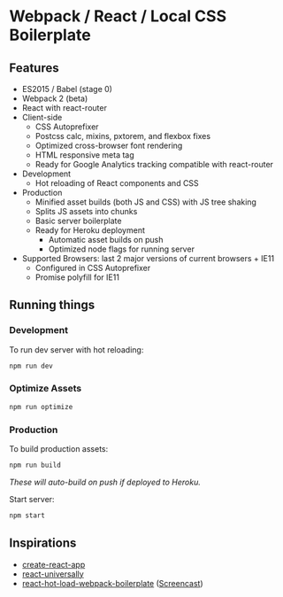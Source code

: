 # Webpack / React / Local CSS Boilerplate

## Features
- ES2015 / Babel (stage 0)
- Webpack 2 (beta)
- React with react-router
- Client-side
  - CSS Autoprefixer
  - Postcss calc, mixins, pxtorem, and flexbox fixes
  - Optimized cross-browser font rendering
  - HTML responsive meta tag
  - Ready for Google Analytics tracking compatible with react-router
- Development
  - Hot reloading of React components and CSS
- Production
  - Minified asset builds (both JS and CSS) with JS tree shaking
  - Splits JS assets into chunks
  - Basic server boilerplate
  - Ready for Heroku deployment
    - Automatic asset builds on push
    - Optimized node flags for running server
- Supported Browsers: last 2 major versions of current browsers + IE11
  - Configured in CSS Autoprefixer
  - Promise polyfill for IE11

## Running things

### Development
To run dev server with hot reloading:
```bash
npm run dev
```

### Optimize Assets
```bash
npm run optimize
```

### Production
To build production assets:
```bash
npm run build
```
*These will auto-build on push if deployed to Heroku.*

Start server:
```bash
npm start
```

## Inspirations
- [create-react-app](https://github.com/facebookincubator/create-react-app)
- [react-universally](https://github.com/ctrlplusb/react-universally)
- [react-hot-load-webpack-boilerplate](https://github.com/jackfranklin/react-hot-load-webpack-boilerplate) ([Screencast](http://javascriptplayground.com/blog/2016/06/react-webpack-workflow-screencast))
